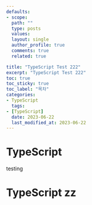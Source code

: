 ```yaml
---
defaults:
- scope:
  path: ""
  type: posts
  values:
  layout: single
  author_profile: true
  comments: true
  related: true

title: "TypeScript Test 222"
excerpt: "TypeScript Test 222"
toc: true
toc_sticky: true
toc_label: "목차"
categories:
- TypeScript
  tags:
- [TypeScript]
  date: 2023-06-22
  last_modified_at: 2023-06-22
---
```

# TypeScript 

testing
# TypeScript zz
```cpp
```